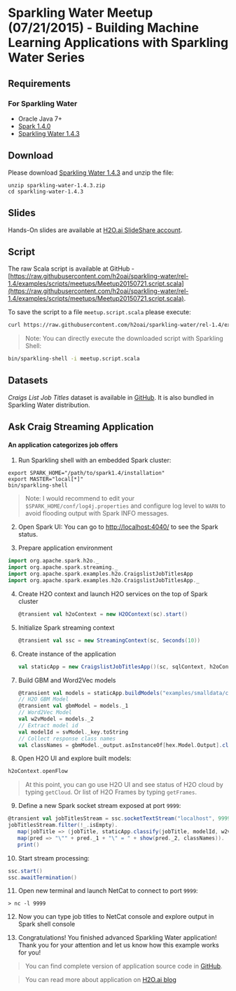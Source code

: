 # Sparkling Water Meetup (07/21/2015) - Building Machine Learning Applications with Sparkling Water Series


## Requirements
 
### For Sparkling Water
 - Oracle Java 7+
 - [Spark 1.4.0](http://spark.apache.org/downloads.html)
 - [Sparkling Water 1.4.3](http://h2o-release.s3.amazonaws.com/sparkling-water/rel-1.4/3/index.html)
 
## Download

Please download [Sparkling Water 1.4.3](http://h2o-release.s3.amazonaws.com/sparkling-water/rel-1.4/3/index.html) and unzip the file:
```
unzip sparkling-water-1.4.3.zip
cd sparkling-water-1.4.3
```

## Slides
Hands-On slides are available at [H2O.ai SlideShare account](http://www.slideshare.net/0xdata/spa-43755759).

## Script
The raw Scala script is available at GitHub - [https://raw.githubusercontent.com/h2oai/sparkling-water/rel-1.4/examples/scripts/meetups/Meetup20150721.script.scala](https://raw.githubusercontent.com/h2oai/sparkling-water/rel-1.4/examples/scripts/meetups/Meetup20150721.script.scala).

To save the script to a file `meetup.script.scala` please execute:
```bash
curl https://raw.githubusercontent.com/h2oai/sparkling-water/rel-1.4/examples/scripts/meetups/Meetup20150721.script.scala > meetup.script.scala
```

> Note: You can directly execute the downloaded script with Sparkling Shell:
```bash
bin/sparkling-shell -i meetup.script.scala
```

## Datasets
*Craigs List Job Titles* dataset is available in [GitHub](https://raw.githubusercontent.com/h2oai/sparkling-water/master/examples/smalldata/craigslistJobTitles.csv). It is also bundled in Sparkling Water distribution.


## Ask Craig Streaming Application

#### An application categorizes job offers

1. Run Sparkling shell with an embedded Spark cluster:
  ```
  export SPARK_HOME="/path/to/spark1.4/installation"
  export MASTER="local[*]"
  bin/sparkling-shell
  ```
  > Note: I would recommend to edit your `$SPARK_HOME/conf/log4j.properties` and configure log level to `WARN` to avoid flooding output with Spark INFO messages.

2. Open Spark UI: You can go to [http://localhost:4040/](http://localhost:4040/) to see the Spark status.

3. Prepare application environment
  ```scala
  import org.apache.spark.h2o._
  import org.apache.spark.streaming._
  import org.apache.spark.examples.h2o.CraigslistJobTitlesApp
  import org.apache.spark.examples.h2o.CraigslistJobTitlesApp._
  ```
  
4. Create H2O context and launch H2O services on the top of Spark cluster
   ```scala
   @transient val h2oContext = new H2OContext(sc).start()
   ```
   
5. Initialize Spark streaming context
   ```scala
   @transient val ssc = new StreamingContext(sc, Seconds(10))
   ```

6. Create instance of the application
   ```scala
   val staticApp = new CraigslistJobTitlesApp()(sc, sqlContext, h2oContext)
   ```

7. Build GBM and Word2Vec models
   ```scala
   @transient val models = staticApp.buildModels("examples/smalldata/craigslistJobTitles.csv", "initialModel")
   // H2O GBM Model
   @transient val gbmModel = models._1
   // Word2Vec Model
   val w2vModel = models._2
   // Extract model id
   val modelId = svModel._key.toString
   // Collect response class names
   val classNames = gbmModel._output.asInstanceOf[hex.Model.Output].classNames()
   ```

8. Open H2O UI and explore built models: 
  ```scala
  h2oContext.openFlow
  ```
  > At this point, you can go use H2O UI and see status of H2O cloud by typing `getCloud`. Or list of H2O Frames by typing `getFrames`.
    
9. Define a new Spark socket stream exposed at port `9999`:
  ```scala
  @transient val jobTitlesStream = ssc.socketTextStream("localhost", 9999)
  jobTitlesStream.filter(!_.isEmpty).
     map(jobTitle => (jobTitle, staticApp.classify(jobTitle, modelId, w2vModel))).
     map(pred => "\"" + pred._1 + "\" = " + show(pred._2, classNames)).
     print()
  ```
  
10. Start stream processing:
   ```scala
   ssc.start()
   ssc.awaitTermination()
   ```
  
11. Open new terminal and launch NetCat to connect to port `9999`:
   ```
   > nc -l 9999
   ```
   
12. Now you can type job titles to NetCat console and explore output in Spark shell console
   
13. Congratulations! You finished advanced Sparkling Water application! Thank you for your attention and let us know how this example works for you! 

  > You can find complete version of application source code in [GitHub](https://github.com/h2oai/sparkling-water/blob/master/examples/src/main/scala/org/apache/spark/examples/h2o/CraigslistJobTitlesApp.scala).
  
  > You can read more about application on [H2O.ai blog](http://h2o.ai/blog)
